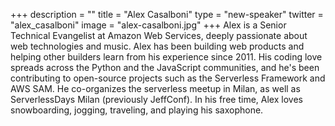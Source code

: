 +++
description = ""
title = "Alex Casalboni"
type = "new-speaker"
twitter = "alex_casalboni"
image = "alex-casalboni.jpg"
+++
Alex is a Senior Technical Evangelist at Amazon Web Services, deeply passionate about web technologies and music. Alex has been building web products and helping other builders learn from his experience since 2011. His coding love spreads across the Python and the JavaScript communities, and he's been contributing to open-source projects such as the Serverless Framework and AWS SAM. He co-organizes the serverless meetup in Milan, as well as ServerlessDays Milan (previously JeffConf). In his free time, Alex loves snowboarding, jogging, traveling, and playing his saxophone.